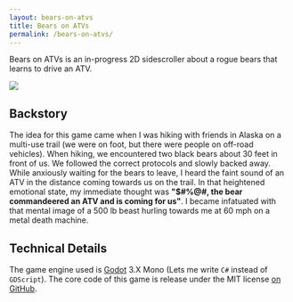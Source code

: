 ```yaml
---
layout: bears-on-atvs
title: Bears on ATVs
permalink: /bears-on-atvs/
---
```


Bears on ATVs is an in-progress 2D sidescroller about a rogue bears that learns to drive an ATV.

<img src="https://user-images.githubusercontent.com/18691334/55666926-1cad6e00-581b-11e9-8d51-f4f312680163.gif">

## Backstory

The idea for this game came when I was hiking with friends in Alaska on a multi-use trail (we were on foot, but there were people on off-road vehicles). When hiking, we encountered two black bears about 30 feet in front of us. We followed the correct protocols and slowly backed away. While anxiously waiting for the bears to leave, I heard the faint sound of an ATV in the distance coming towards us on the trail. In that heightened emotional state, my immediate thought was __"$#%@#, the bear commandeered an ATV and is coming for us"__. I became infatuated with that mental image of a 500 lb beast hurling towards me at 60 mph on a metal death machine.

## Technical Details 

The game engine used is [Godot](https://godotengine.org/) 3.X Mono (Lets me write `C#` instead of `GDScript`). The core code of this game is release under the MIT license [on GitHub](https://github.com/ludditegames/bears_on_atvs/).
